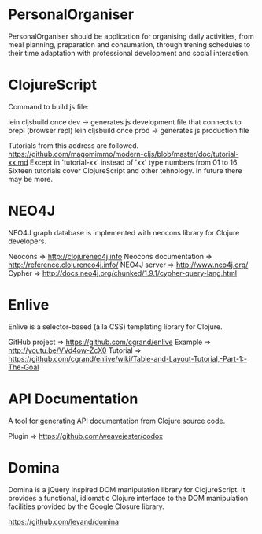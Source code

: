 PersonalOrganiser
=================

PersonalOrganiser should be application for organising daily activities, from meal planning, preparation and consumation, through trening schedules to their time adaptation with professional development and social interaction.

ClojureScript
=========

Command to build js file:

lein cljsbuild once dev -> generates js development file that connects to brepl (browser repl)
lein cljsbuild once prod -> generates js production file

Tutorials from this address are followed.
https://github.com/magomimmo/modern-cljs/blob/master/doc/tutorial-xx.md
Except in 'tutorial-xx' instead of 'xx' type numbers from 01 to 16. Sixteen tutorials cover ClojureScript and other tehnology. In future there may be more.

NEO4J
=====

NEO4J graph database is implemented with neocons library for Clojure developers.

Neocons => http://clojureneo4j.info
Neocons documentation => http://reference.clojureneo4j.info/
NEO4J server => http://www.neo4j.org/
Cypher => http://docs.neo4j.org/chunked/1.9.1/cypher-query-lang.html

Enlive
======

Enlive is a selector-based (à la CSS) templating library for Clojure.

GitHub project => https://github.com/cgrand/enlive
Example => http://youtu.be/VVd4ow-ZcX0
Tutorial => https://github.com/cgrand/enlive/wiki/Table-and-Layout-Tutorial,-Part-1:-The-Goal

API Documentation
=================

A tool for generating API documentation from Clojure source code.

Plugin => https://github.com/weavejester/codox

Domina
======

Domina is a jQuery inspired DOM manipulation library for ClojureScript. It provides a functional, idiomatic Clojure interface to the DOM manipulation facilities provided by the Google Closure library.

https://github.com/levand/domina
